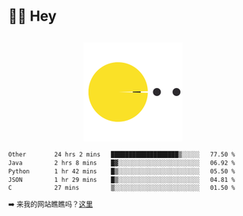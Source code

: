 
# 👋🏻 Hey
<div align="center">
	<br>
	<img src="https://raw.githubusercontent.com/Aniket965/Aniket965/master/pacman.svg?sanitize=true" width="200" height="200">
	<br>
</div>

<!--START_SECTION:waka-->

```txt
Other        24 hrs 2 mins   ███████████████████▒░░░░░   77.50 %
Java         2 hrs 8 mins    █▓░░░░░░░░░░░░░░░░░░░░░░░   06.92 %
Python       1 hr 42 mins    █▒░░░░░░░░░░░░░░░░░░░░░░░   05.50 %
JSON         1 hr 29 mins    █▒░░░░░░░░░░░░░░░░░░░░░░░   04.81 %
C            27 mins         ▒░░░░░░░░░░░░░░░░░░░░░░░░   01.50 %
```

<!--END_SECTION:waka-->

 ➡️  来我的网站瞧瞧吗？[这里](https://www.shaolongfei.com)
